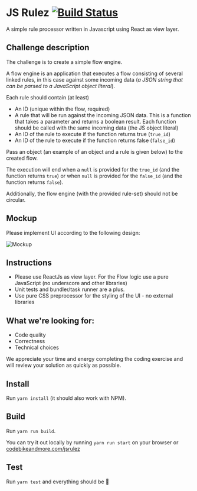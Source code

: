 # JS Rulez [![Build Status](https://semaphoreci.com/api/v1/andresilveirah/jsrulez/branches/master/shields_badge.svg)](https://semaphoreci.com/andresilveirah/jsrulez)
A simple rule processor written in Javascript using React as view layer.

## Challenge description
The challenge is to create a simple flow engine.

A flow engine is an application that executes a flow consisting of several linked rules, in this case against some incoming data (*a JSON string that can be parsed to a JavaScript object literal*).

Each rule should contain (at least)

- An ID (unique within the flow, required)
- A rule that will be run against the incoming JSON data. This is a function that takes a parameter and returns a boolean result. Each function should be called with the same incoming data (the JS object literal)
- An ID of the rule to execute if the function returns true (`true_id`)
- An ID of the rule to execute if the function returns false (`false_id`)

Pass an object (an example of an object and a rule is given below) to the created flow.

The execution will end when a `null` is provided for the `true_id` (and the function returns `true`) or when `null` is provided for the `false_id` (and the function returns `false`).

Additionally, the flow engine (with the provided rule-set) should not be circular.

## Mockup
Please implement UI according to the following design:

![Mockup](https://raw.githubusercontent.com/hubrick/frontend-extended-code-challenge/master/frontend-challenge-flow-mockup.png)

## Instructions
- Please use ReactJs as view layer. For the Flow logic use a pure JavaScript (no underscore and other libraries)
- Unit tests and bundler/task runner are a plus.
- Use pure CSS preprocessor for the styling of the UI - no external libraries

## What we're looking for:
- Code quality
- Correctness
- Technical choices

We appreciate your time and energy completing the coding exercise and will review your solution as quickly as possible.

## Install

Run `yarn install` (it should also work with NPM).

## Build

Run `yarn run build`.

You can try it out locally by running `yarn run start` on your browser or  [codebikeandmore.com/jsrulez](http://codebikeandmore.com/jsrulez/)

## Test

Run `yarn test` and everything should be :green_heart:

